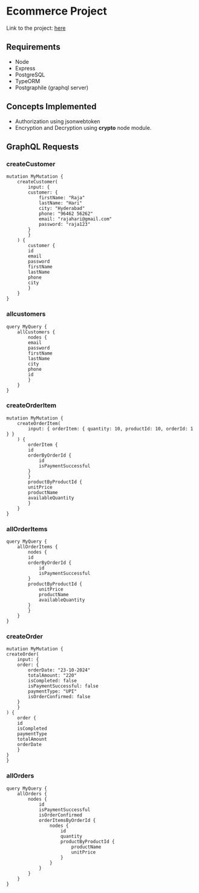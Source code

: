 # Ecommerce Project

Link to the project: [here](https://www.dofactory.com/sql/sample-database/)

## Requirements

* Node
* Express
* PostgreSQL 
* TypeORM
* Postgraphile (graphql server)

## Concepts Implemented
* Authorization using jsonwebtoken
* Encryption and Decryption using **crypto** node module.

## GraphQL Requests

### createCustomer
    mutation MyMutation {
        createCustomer(
            input: {
            customer: {
                firstName: "Raja"
                lastName: "Hari"
                city: "Hyderabad"
                phone: "96462 56262"
                email: "rajahari@gmail.com"
                password: "raja123"
            }
            }
        ) {
            customer {
            id
            email
            password
            firstName
            lastName
            phone
            city
            }
        }
    }

### allcustomers
    query MyQuery {
        allCustomers {
            nodes {
            email
            password
            firstName
            lastName
            city
            phone
            id
            }
        }
    }

### createOrderItem

    mutation MyMutation {
        createOrderItem(
            input: { orderItem: { quantity: 10, productId: 10, orderId: 1 } }
        ) {
            orderItem {
            id
            orderByOrderId {
                id
                isPaymentSuccessful
            }
            }
            productByProductId {
            unitPrice
            productName
            availableQuantity
            }
        }
    }

### allOrderItems
    query MyQuery {
        allOrderItems {
            nodes {
            id
            orderByOrderId {
                id
                isPaymentSuccessful
            }
            productByProductId {
                unitPrice
                productName
                availableQuantity
            } 
            }
        }
    }

### createOrder
    mutation MyMutation {
    createOrder(
        input: {
        order: {
            orderDate: "23-10-2024"
            totalAmount: "220"
            isCompleted: false
            isPaymentSuccessful: false
            paymentType: "UPI"
            isOrderConfirmed: false
        }
        }
    ) {
        order {
        id
        isCompleted
        paymentType
        totalAmount
        orderDate
        }
    }
    }

### allOrders

    query MyQuery {
        allOrders {
            nodes {
                id
                isPaymentSuccessful
                isOrderConfirmed
                orderItemsByOrderId {
                    nodes {
                        id
                        quantity
                        productByProductId {
                            productName
                            unitPrice
                        }
                    }
                }
            }
        }
    }

